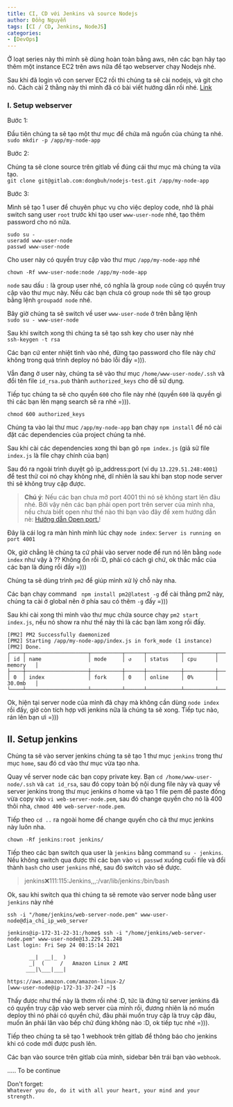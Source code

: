 ```yaml
---
title: CI, CD với Jenkins và source Nodejs
author: Đồng Nguyễn
tags: [CI / CD, Jenkins, NodeJS]
categories:
- [DevOps]
---
```

Ở loạt series này thì mình sẽ dùng hoàn toàn bằng aws, nên các bạn hãy tạo thêm một instance EC2 trên aws nữa để tạo webserver chạy Nodejs nhé.

Sau khi đã login vô con server EC2 rồi thì chúng ta sẽ cài nodejs, và git cho nó.
Cách cài 2 thằng này thì mình đã có bài viết hướng dẫn rồi nhé. [Link](https://dnsoft-blog.netlify.app/devops/cai-dat-git-tren-ubuntu-18.04.html)

### I. Setup webserver

Bước 1:

Đầu tiên chúng ta sẽ tạo một thư mục để chứa mã nguồn của chúng ta nhé. <br>
`sudo mkdir -p /app/my-node-app`

Bước 2:

Chúng ta sẽ clone source trên gitlab về đúng cái thư mục mà chúng ta vừa tạo.<br>
`git clone git@gitlab.com:dongbuh/nodejs-test.git /app/my-node-app`

Bước 3:

Mình sẽ tạo 1 user để chuyên phục vụ cho việc deploy code, nhớ là phải switch sang user `root` trước khi tạo user `www-user-node` nhé, tạo thêm password cho nó nữa. <br>
```angular2html
sudo su -
useradd www-user-node
passwd www-user-node
```
Cho user này có quyền truy cập vào thư mục `/app/my-node-app` nhé

`chown -Rf www-user-node:node /app/my-node-app`

`node` sau dấu `:` là group user nhé, có nghĩa là group `node` cũng có quyền truy cập vào thư mục này.
Nếu các bạn chưa có group `node` thì sẽ tạo group bằng lệnh `groupadd node` nhé.

Bây giờ chúng ta sẽ switch về user `www-user-node` ở trên bằng lệnh <br>
`sudo su - www-user-node`

Sau khi switch xong thì chúng ta sẽ tạo ssh key cho user này nhé <br>
`ssh-keygen -t rsa`

Các bạn cứ enter nhiệt tình vào nhé, đừng tạo password cho file này chứ không trong quá trình deploy nó báo lỗi đấy =))). 

Vẫn đang ở user này, chúng ta sẽ vào thư mục  `/home/www-user-node/.ssh` và đổi tên file `id_rsa.pub` thành `authorized_keys` cho dễ sử dụng.

Tiếp tục chúng ta sẽ cho quyền `600` cho file này nhé (quyền `600` là quyền gì thì các bạn lên mạng search sẽ ra nhé =))).

`chmod 600 authorized_keys`


Chúng ta vào lại thư muc `/app/my-node-app` bạn chạy `npm install` để nó cài đặt các dependencies của project chúng ta nhé.

Sau khi cài các dependencies xong thì bạn gõ `npm index.js` (giả sử file `index.js` là file chạy chính của bạn)

Sau đó ra ngoài trình duyệt gõ ip_address:port (ví dụ `13.229.51.248:4001`) để test thử coi nó chạy không nhé, dĩ nhiên là sau khi bạn stop node server thì sẽ không truy cập được.

> **Chú ý**: Nếu các bạn chưa mở port 4001 thì nó sẽ không start lên đâu nhé. Bởi vậy nên các bạn phải open port trên server của mình nha, nếu chưa biết open như thế nào thì bạn vào đây để xem hướng dẫn nè:
<a href="https://docs.aws.amazon.com/AWSEC2/latest/UserGuide/authorizing-access-to-an-instance.html" target="_blank">Hướng dẫn Open port.</a>!

Đây là cái log ra màn hình mình lúc chạy `node index`: `Server is running on port 4001`

Ok, giờ chẳng lẽ chúng ta cứ phải vào server node để run nó lên bằng `node index` như vậy à ??
Không ổn rồi :D, phải có cách gì chứ, ok thắc mắc của các bạn là đúng rồi đấy =)))

Chúng ta sẽ dùng trình `pm2` để giúp mình xử lý chỗ này nha.

Các bạn chạy command ` npm install pm2@latest -g` để cài thằng pm2 này, chúng ta cài ở global nên ở phía sau có thêm `-g` đấy =)))

Sau khi cài xong thì mình vào thư mục chứa source chạy `pm2 start index.js`, nếu nó show ra như thế này thì là các bạn làm xong rồi đấy.

```angular2html
[PM2] PM2 Successfully daemonized
[PM2] Starting /app/my-node-app/index.js in fork_mode (1 instance)
[PM2] Done.
┌────┬────────────────────┬──────────┬──────┬───────────┬──────────┬──────────┐
│ id │ name               │ mode     │ ↺    │ status    │ cpu      │ memory   │
├────┼────────────────────┼──────────┼──────┼───────────┼──────────┼──────────┤
│ 0  │ index              │ fork     │ 0    │ online    │ 0%       │ 30.0mb   │
└────┴────────────────────┴──────────┴──────┴───────────┴──────────┴──────────┘
```

Ok, hiện tại server node của mình đã chạy mà không cần dùng `node index` rồi đấy, giờ còn tích hợp với jenkins nữa là chúng ta sẽ xong. Tiếp tục nào, rán lên bạn ưi =)))

## II. Setup jenkins

Chúng ta sẽ vào server jenkins chúng ta sẽ tạo 1 thư mục `jenkins` trong thư mục `home`, sau đó cd vào thư mục vừa tạo nha.

Quay về server node các bạn copy private key. Bạn `cd /home/www-user-node/.ssh` và `cat id_rsa`, sau đó copy toàn bộ nội dung file này
và quay về server jenkins trong thư mục jenkins ơ home và tạo 1 file pem để paste đống vừa copy vào
`vi web-server-node.pem`, sau đó change quyền cho nó là 400 thôi nha, `chmod 400 web-server-node.pem`.

Tiếp theo `cd ..` ra ngoài home để change quyền cho cả thư mục jenkins này luôn nha.

`chown -Rf jenkins:root jenkins/`

Tiếp theo các bạn switch qua user là `jenkins` bằng command `su - jenkins`. Nếu không switch qua được thì các bạn vào `vi passwd` xuống cuối file và đổi thành `bash` cho user `jenkins` nhé, sau đó switch vào sẽ được.
>jenkins:x:111:115:Jenkins,,,:/var/lib/jenkins:/bin/bash

Ok, sau khi switch qua thì chúng ta sẽ remote vào server node bằng user ``jenkins`` này nhé

`ssh -i "/home/jenkins/web-server-node.pem" www-user-node@địa_chỉ_ip_web_server`

```angular2html
jenkins@ip-172-31-22-31:/home$ ssh -i "/home/jenkins/web-server-node.pem" www-user-node@13.229.51.248
Last login: Fri Sep 24 08:15:14 2021

       __|  __|_  )
       _|  (     /   Amazon Linux 2 AMI
      ___|\___|___|

https://aws.amazon.com/amazon-linux-2/
[www-user-node@ip-172-31-37-247 ~]$
```
Thấy được như thế này là thơm rồi nhé :D, tức là đứng từ server jenkins đã có quyền truy cập vào web server của mình rồi, đương nhiên là nó muốn deploy thì nó phải có quyền chứ, đâu phải muốn truy cập là truy cập đâu, muốn ăn phải lăn vào bếp chứ đúng không nào :D, ok tiếp tục nhé =))).

Tiếp theo chúng ta sẽ tạo 1 webhook trên gitlab để thông báo cho jenkins khi có code mới được push lên.

Các bạn vào source trên gitlab của mình, sidebar bên trái bạn vào `webhook`.

.....
To be continue



Don't forget: <br>
`Whatever you do, do it with all your heart, your mind and your strength.`
